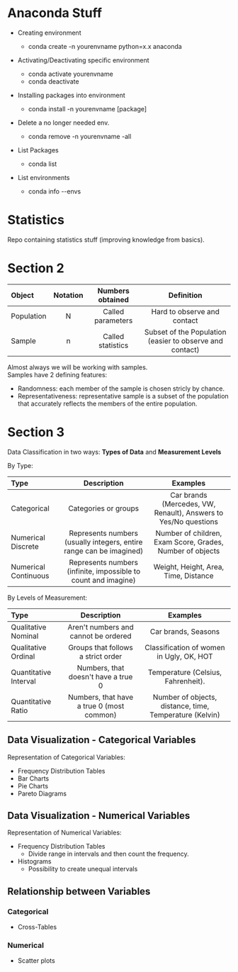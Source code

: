 # Anaconda Stuff

* Creating environment
    * conda create -n yourenvname python=x.x anaconda

* Activating/Deactivating specific environment
    * conda activate yourenvname
    * conda deactivate

* Installing packages into environment
    * conda install -n yourenvname [package]

* Delete a no longer needed env.
    * conda remove -n yourenvname -all

* List Packages
    * conda list

* List environments
    * conda info --envs

# Statistics
Repo containing statistics stuff (improving knowledge from basics).

# Section 2

| Object        | Notation           | Numbers obtained  | Definition |
| :------------- |:-------------:| :-----:|:-------:|
| Population     | N | Called parameters | Hard to observe and contact |
| Sample    | n      |   Called statistics | Subset of the Population (easier to observe and contact) |

Almost always we will be working with samples.  
Samples have 2 defining features:

* Randomness: each member of the sample is chosen stricly by chance.
* Representativeness: representative sample is a subset of the population that accurately reflects the members of the entire population.

# Section 3

Data Classification in two ways: **Types of Data** and **Measurement Levels**

By Type:  


| Type        | Description           |  Examples  |
| :------------- |:-------------:| :-----:|
| Categorical     | Categories or groups | Car brands (Mercedes, VW, Renault), Answers to Yes/No questions  |
| Numerical Discrete    | Represents numbers (usually integers, entire range can be imagined) | Number of children, Exam Score, Grades, Number of objects |
| Numerical Continuous    | Represents numbers (infinite, impossible to count and imagine) | Weight, Height, Area, Time, Distance |

By Levels of Measurement:  


| Type        | Description           |  Examples  |
| :------------- |:-------------:| :-----:|
| Qualitative Nominal | Aren't numbers and cannot be ordered | Car brands, Seasons |
| Qualitative Ordinal | Groups that follows a strict order | Classification of women in Ugly, OK, HOT|
| Quantitative Interval | Numbers, that doesn't have a true 0 | Temperature (Celsius, Fahrenheit). |
| Quantitative Ratio | Numbers, that have a true 0 (most common) | Number of objects, distance, time, Temperature (Kelvin)  |

## Data Visualization - Categorical Variables

Representation of Categorical Variables:
* Frequency Distribution Tables
* Bar Charts
* Pie Charts
* Pareto Diagrams

## Data Visualization - Numerical Variables

Representation of Numerical Variables:

* Frequency Distribution Tables
    * Divide range in intervals and then count the frequency.
* Histograms
    * Possibility to create unequal intervals

## Relationship between Variables

### Categorical
  * Cross-Tables

### Numerical
  * Scatter plots
  
